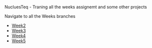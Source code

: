 NucluesTeq - Traning
all the weeks assignemt and some other projects

Navigate to all the Weeks branches
<ul>
   <li><a href="https://github.com/VANSHIKA206/Java/tree/Week2">Week2</a></li>
   <li><a href="https://github.com/VANSHIKA206/Java/tree/Week3">Week3</a></li>
   <li><a href="https://github.com/VANSHIKA206/Java/tree/Week4">Week4</a></li>
   <li><a href="https://github.com/VANSHIKA206/Java/tree/Week5">Week5</a></li>
</ul>
